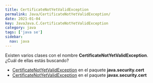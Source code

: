 ```yaml
---
title: CertificateNotYetValidException
permalink: Java/CertificateNotYetValidException/
date: 2021-01-04
key: JavaJava.C.CertificateNotYetValidException
category: java
tags: ['java se']
sidebar: 
  nav: java
---
```


Existen varios clases con el nombre **CertificateNotYetValidException**. ¿Cuál de ellas estás buscando?
<ul>
<li><a href="/Java/CertificateNotYetValidException-java-security-cert/">CertificateNotYetValidException</a> en el paquete <strong>java.security.cert</strong></li>
<li><a href="/Java/CertificateNotYetValidException-javax-security-cert/">CertificateNotYetValidException</a> en el paquete <strong>javax.security.cert</strong></li>
<ul>

